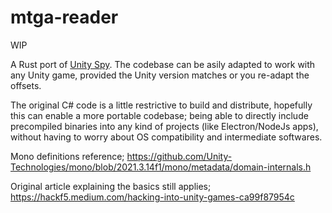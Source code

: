 # mtga-reader

WIP

A Rust port of [Unity Spy](https://github.com/hackf5/unityspy). The codebase can be asily adapted to work with any Unity game, provided the Unity version matches or you re-adapt the offsets.


The original C# code is a little restrictive to build and distribute, hopefully this can enable a more portable codebase; being able to directly include precompiled binaries into any kind of projects (like Electron/NodeJs apps), without having to worry about OS compatibility and intermediate softwares.

Mono definitions reference;
https://github.com/Unity-Technologies/mono/blob/2021.3.14f1/mono/metadata/domain-internals.h


Original article explaining the basics still applies;
https://hackf5.medium.com/hacking-into-unity-games-ca99f87954c